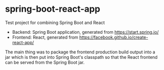# spring-boot-react-app
Test project for combining Spring Boot and React

* Backend: Spring Boot application, generated from https://start.spring.io/
* Frontend: React, generated from https://facebook.github.io/create-react-app/ 

The main thing was to package the frontend production build output into a jar which is then put into Spring Boot's classpath so that the React frontend can be served from the Spring Boot jar.

